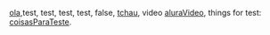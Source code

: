 [ola](https://github.com/BrunoRRamos),test, test, test, test, false, [tchau](https://docs.google.com/document/d/1uPxNR_Hl7laiJdfmm3zCyDZmzgpWT0nMpB9EXdags6I/edit#), video [aluraVideo](https://cursos.alura.com.br/course/nodejs-criando-primeira-biblioteca/task/112043), things for test: [coisasParaTeste](https://campaign.aliexpress.com/wow/gcp/new-user-channel/index?spm=a2g0o.best.newuser.4.59d822aevWce7U&wh_weex=true&wx_navbar_hidden=true&wx_navbar_transparent=true&ignoreNavigationBar=true&wx_statusbar_hidden=true&_immersiveMode=true&preDownLoad=true&tabType=gift&productId=1005004774771440&productIds=1005004774771440&guideItemId=1005004774771440&widgetId=101001171254).